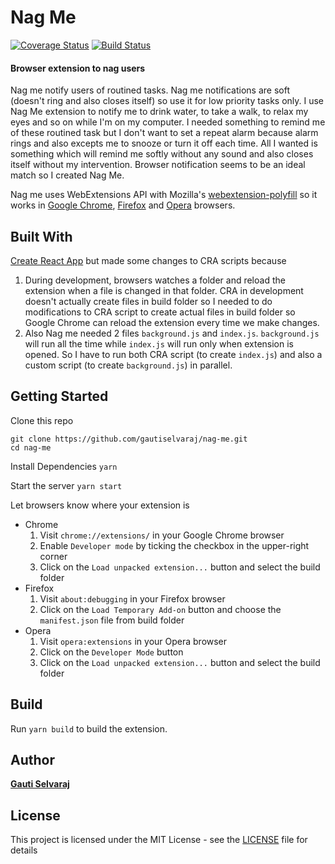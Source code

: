 # Nag Me
[![Coverage Status](https://coveralls.io/repos/github/gautiselvaraj/nag-me/badge.svg?branch=master)](https://coveralls.io/github/gautiselvaraj/nag-me?branch=master)
[![Build Status](https://travis-ci.org/gautiselvaraj/nag-me.svg?branch=master)](https://travis-ci.org/gautiselvaraj/nag-me)

#### Browser extension to nag users
Nag me notify users of routined tasks. Nag me notifications are soft (doesn't ring and also closes itself) so use it for low priority tasks only. I use Nag Me extension to notify me to drink water, to take a walk, to relax my eyes and so on while I'm on my computer. I needed something to remind me of these routined task but I don't want to set a repeat alarm because alarm rings and also excepts me to snooze or turn it off each time. All I wanted is something which will remind me softly without any sound and also closes itself without my intervention. Browser notification seems to be an ideal match so I created Nag Me.

Nag me uses WebExtensions API with Mozilla's [webextension-polyfill](https://github.com/mozilla/webextension-polyfill) so it works in [Google Chrome](https://chrome.google.com/webstore/detail/nag-me/jhppmbkjpboolciccfleojhinfjjdfmd), [Firefox](https://addons.mozilla.org/en-US/firefox/addon/nag-me/) and [Opera](https://addons.opera.com/en/extensions/details/nag-me/) browsers.

## Built With
[Create React App](https://github.com/facebookincubator/create-react-app) but made some changes to CRA scripts because
1. During development, browsers watches a folder and reload the extension when a file is changed in that folder. CRA in development doesn't actually create files in build folder so I needed to do modifications to CRA script to create actual files in build folder so Google Chrome can reload the extension every time we make changes.
2. Also Nag me needed 2 files `background.js` and `index.js`. `background.js` will run all the time while `index.js` will run only when extension is opened. So I have to run both CRA script (to create `index.js`) and also a custom script (to create `background.js`) in parallel.

## Getting Started
Clone this repo

```
git clone https://github.com/gautiselvaraj/nag-me.git
cd nag-me
```

Install Dependencies
```yarn```

Start the server
```yarn start```

Let browsers know where your extension is
- Chrome
  1. Visit `chrome://extensions/` in your Google Chrome browser
  2. Enable `Developer mode` by ticking the checkbox in the upper-right corner
  3. Click on the `Load unpacked extension...` button and select the build folder
- Firefox
  1. Visit `about:debugging` in your Firefox browser
  2. Click on the `Load Temporary Add-on` button and choose the `manifest.json` file from build folder
- Opera
  1. Visit `opera:extensions` in your Opera browser
  2. Click on the `Developer Mode` button
  3. Click on the `Load unpacked extension...` button and select the build folder

## Build
Run `yarn build` to build the extension.

## Author
**[Gauti Selvaraj](https://www.gauti.info)**

## License
This project is licensed under the MIT License - see the [LICENSE](LICENSE) file for details
